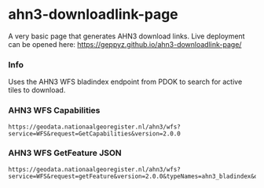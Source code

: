 # ahn3-downloadlink-page
A very basic page that generates AHN3 download links.
Live deployment can be opened here: https://geppyz.github.io/ahn3-downloadlink-page/

### Info
Uses the AHN3 WFS bladindex endpoint from PDOK to search for active tiles to download.

### AHN3 WFS Capabilities
```url
https://geodata.nationaalgeoregister.nl/ahn3/wfs?service=WFS&request=GetCapabilities&version=2.0.0
```

### AHN3 WFS GetFeature JSON
```url
https://geodata.nationaalgeoregister.nl/ahn3/wfs?service=WFS&request=getFeature&version=2.0.0&typeNames=ahn3_bladindex&outputFormat=application/json
```

